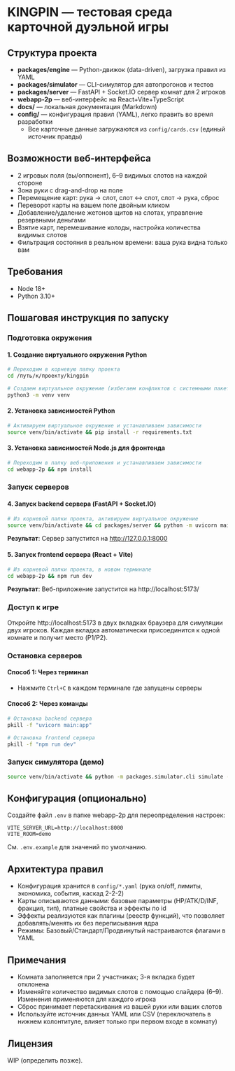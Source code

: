 # KINGPIN — тестовая среда карточной дуэльной игры

## Структура проекта

- **packages/engine** — Python-движок (data-driven), загрузка правил из YAML
- **packages/simulator** — CLI-симулятор для автопрогонов и тестов
- **packages/server** — FastAPI + Socket.IO сервер комнат для 2 игроков
- **webapp-2p** — веб-интерфейс на React+Vite+TypeScript
- **docs/** — локальная документация (Markdown)
- **config/** — конфигурация правил (YAML), легко править во время разработки
  - Все карточные данные загружаются из `config/cards.csv` (единый источник правды)

## Возможности веб-интерфейса

- 2 игровых поля (вы/оппонент), 6–9 видимых слотов на каждой стороне
- Зона руки с drag-and-drop на поле
- Перемещение карт: рука → слот, слот ↔ слот, слот → рука, сброс
- Переворот карты на вашем поле двойным кликом
- Добавление/удаление жетонов щитов на слотах, управление резервными деньгами
- Взятие карт, перемешивание колоды, настройка количества видимых слотов
- Фильтрация состояния в реальном времени: ваша рука видна только вам

## Требования

- Node 18+
- Python 3.10+

## Пошаговая инструкция по запуску

### Подготовка окружения

#### 1. Создание виртуального окружения Python
```bash
# Переходим в корневую папку проекта
cd /путь/к/проекту/kingpin

# Создаем виртуальное окружение (избегаем конфликтов с системными пакетами)
python3 -m venv venv
```

#### 2. Установка зависимостей Python
```bash
# Активируем виртуальное окружение и устанавливаем зависимости
source venv/bin/activate && pip install -r requirements.txt
```

#### 3. Установка зависимостей Node.js для фронтенда
```bash
# Переходим в папку веб-приложения и устанавливаем зависимости
cd webapp-2p && npm install
```

### Запуск серверов

#### 4. Запуск backend сервера (FastAPI + Socket.IO)
```bash
# Из корневой папки проекта, активируем виртуальное окружение
source venv/bin/activate && cd packages/server && python -m uvicorn main:app --reload --host 127.0.0.1 --port 8000
```
**Результат**: Сервер запустится на http://127.0.0.1:8000

#### 5. Запуск frontend сервера (React + Vite)
```bash
# Из корневой папки проекта, в новом терминале
cd webapp-2p && npm run dev
```
**Результат**: Веб-приложение запустится на http://localhost:5173/

### Доступ к игре
Откройте http://localhost:5173 в двух вкладках браузера для симуляции двух игроков. Каждая вкладка автоматически присоединится к одной комнате и получит место (P1/P2).

### Остановка серверов

#### Способ 1: Через терминал
- Нажмите `Ctrl+C` в каждом терминале где запущены серверы

#### Способ 2: Через команды
```bash
# Остановка backend сервера
pkill -f "uvicorn main:app"

# Остановка frontend сервера  
pkill -f "npm run dev"
```

### Запуск симулятора (демо)
```bash
source venv/bin/activate && python -m packages.simulator.cli simulate --config config/default.yaml --seed 42 --turns 3
```

## Конфигурация (опционально)

Создайте файл `.env` в папке webapp-2p для переопределения настроек:

```
VITE_SERVER_URL=http://localhost:8000
VITE_ROOM=demo
```

См. `.env.example` для значений по умолчанию.

## Архитектура правил

- Конфигурация хранится в `config/*.yaml` (рука on/off, лимиты, экономика, события, каскад 2-2-2)
- Карты описываются данными: базовые параметры (HP/ATK/D/INF, фракция, тип), платные свойства и эффекты по id
- Эффекты реализуются как плагины (реестр функций), что позволяет добавлять/менять их без переписывания ядра
- Режимы: Базовый/Стандарт/Продвинутый настраиваются флагами в YAML

## Примечания

- Комната заполняется при 2 участниках; 3-я вкладка будет отклонена
- Изменяйте количество видимых слотов с помощью слайдера (6–9). Изменения применяются для каждого игрока
- Сброс принимает перетаскивания из вашей руки или ваших слотов
- Используйте источник данных YAML или CSV (переключатель в нижнем колонтитуле, влияет только при первом входе в комнату)

## Лицензия

WIP (определить позже).
